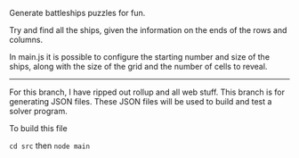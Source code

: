 Generate battleships puzzles for fun.

Try and find all the ships, given the information on the ends of the rows and columns.

In main.js it is possible to configure the starting number and size of the ships, along with the size of the grid and the number of cells to reveal.


----------

For this branch, I have ripped out rollup and all web stuff. This branch is for generating JSON files. These JSON files will be used to build and test a solver program.

To build this file

`cd src` then `node main`

